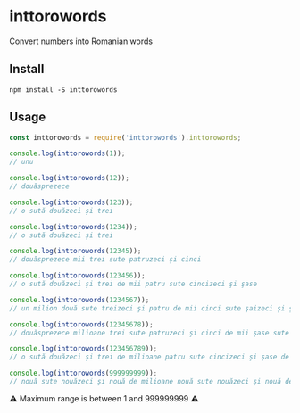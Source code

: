 # inttorowords
Convert numbers into Romanian words
## Install
`npm install -S inttorowords`
## Usage
```js 
const inttorowords = require('inttorowords').inttorowords;

console.log(inttorowords(1));
// unu

console.log(inttorowords(12));
// douăsprezece

console.log(inttorowords(123));
// o sută douăzeci şi trei

console.log(inttorowords(1234));
// o sută douăzeci şi trei

console.log(inttorowords(12345));
// douăsprezece mii trei sute patruzeci şi cinci

console.log(inttorowords(123456));
// o sută douăzeci şi trei de mii patru sute cincizeci şi şase

console.log(inttorowords(1234567));
// un milion două sute treizeci şi patru de mii cinci sute şaizeci şi şapte

console.log(inttorowords(12345678));
// douăsprezece milioane trei sute patruzeci şi cinci de mii şase sute şaptezeci şi opt

console.log(inttorowords(123456789));
// o sută douăzeci şi trei de milioane patru sute cincizeci şi şase de mii şapte sute optzeci şi nouă

console.log(inttorowords(999999999));
// nouă sute nouăzeci şi nouă de milioane nouă sute nouăzeci şi nouă de mii nouă sute nouăzeci şi nouă
```
:warning: Maximum range is between 1 and 999999999 :warning: 
